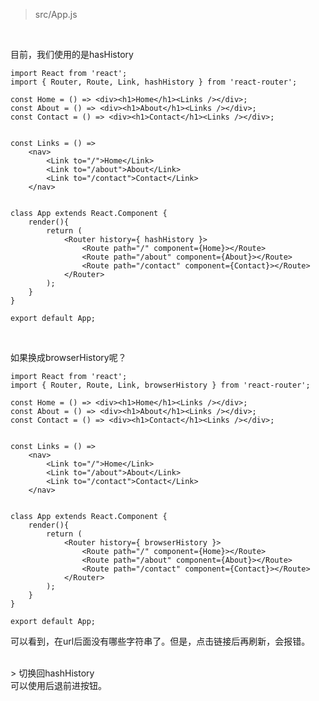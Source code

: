 > src/App.js

<br>

目前，我们使用的是hasHistory

	import React from 'react';
	import { Router, Route, Link, hashHistory } from 'react-router';
	
	const Home = () => <div><h1>Home</h1><Links /></div>;
	const About = () => <div><h1>About</h1><Links /></div>;
	const Contact = () => <div><h1>Contact</h1><Links /></div>;
	
	
	const Links = () => 
	    <nav>
	        <Link to="/">Home</Link>
	        <Link to="/about">About</Link>
	        <Link to="/contact">Contact</Link>
	    </nav>
	
	
	class App extends React.Component {
	    render(){
	        return (
	            <Router history={ hashHistory }>
	                <Route path="/" component={Home}></Route>
	                <Route path="/about" component={About}></Route>
	                <Route path="/contact" component={Contact}></Route>
	            </Router>
	        );
	    }
	}
	
	export default App;

<br>

如果换成browserHistory呢？

	import React from 'react';
	import { Router, Route, Link, browserHistory } from 'react-router';
	
	const Home = () => <div><h1>Home</h1><Links /></div>;
	const About = () => <div><h1>About</h1><Links /></div>;
	const Contact = () => <div><h1>Contact</h1><Links /></div>;
	
	
	const Links = () => 
	    <nav>
	        <Link to="/">Home</Link>
	        <Link to="/about">About</Link>
	        <Link to="/contact">Contact</Link>
	    </nav>
	
	
	class App extends React.Component {
	    render(){
	        return (
	            <Router history={ browserHistory }>
	                <Route path="/" component={Home}></Route>
	                <Route path="/about" component={About}></Route>
	                <Route path="/contact" component={Contact}></Route>
	            </Router>
	        );
	    }
	}
	
	export default App;

可以看到，在url后面没有哪些字符串了。但是，点击链接后再刷新，会报错。

<br>
> 切换回hashHistory

<br>
可以使用后退前进按钮。

<br>